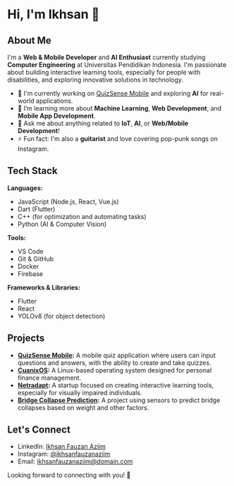# Hi, I'm Ikhsan 👋

## About Me

I'm a **Web & Mobile Developer** and **AI Enthusiast** currently studying **Computer Engineering** at Universitas Pendidikan Indonesia. I'm passionate about building interactive learning tools, especially for people with disabilities, and exploring innovative solutions in technology.

- 🔭 I'm currently working on [QuizSense Mobile](https://github.com/ikhsanfauzanaziim/QuizSense-Mobile) and exploring **AI** for real-world applications.
- 🌱 I’m learning more about **Machine Learning**, **Web Development**, and **Mobile App Development**.
- 💬 Ask me about anything related to **IoT**, **AI**, or **Web/Mobile Development**!
- ⚡ Fun fact: I'm also a **guitarist** and love covering pop-punk songs on Instagram.

## Tech Stack

**Languages:**
- JavaScript (Node.js, React, Vue.js)
- Dart (Flutter)
- C++ (for optimization and automating tasks)
- Python (AI & Computer Vision)

**Tools:**
- VS Code
- Git & GitHub
- Docker
- Firebase

**Frameworks & Libraries:**
- Flutter
- React
- YOLOv8 (for object detection)

## Projects

- **[QuizSense Mobile](https://github.com/ikhsanfauzanaziim/QuizSense-Mobile):** A mobile quiz application where users can input questions and answers, with the ability to create and take quizzes.
- **[CuanixOS](https://github.com/ikhsanfauzanaziim/CuanixOS):** A Linux-based operating system designed for personal finance management.
- **[Netradapt](https://github.com/ikhsanfauzanaziim/Netradapt):** A startup focused on creating interactive learning tools, especially for visually impaired individuals.
- **[Bridge Collapse Prediction](https://github.com/ikhsanfauzanaziim/Bridge-Collapse-Prediction):** A project using sensors to predict bridge collapses based on weight and other factors.

## Let's Connect

- LinkedIn: [Ikhsan Fauzan Aziim](https://www.linkedin.com/in/ikhsanfauzanaziim/)
- Instagram: [@ikhsanfauzanaziim](https://instagram.com/ikhsanfauzanaziim)
- Email: ikhsanfauzanaziim@domain.com

Looking forward to connecting with you! 🚀
